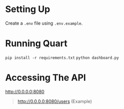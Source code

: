# Setting Up
Create a `.env` file using `.env.example`.

# Running Quart
`pip install -r requirements.txt`
`python dashboard.py`

# Accessing The API
http://0.0.0.0:8080
> http://0.0.0.0:8080/users (Example)